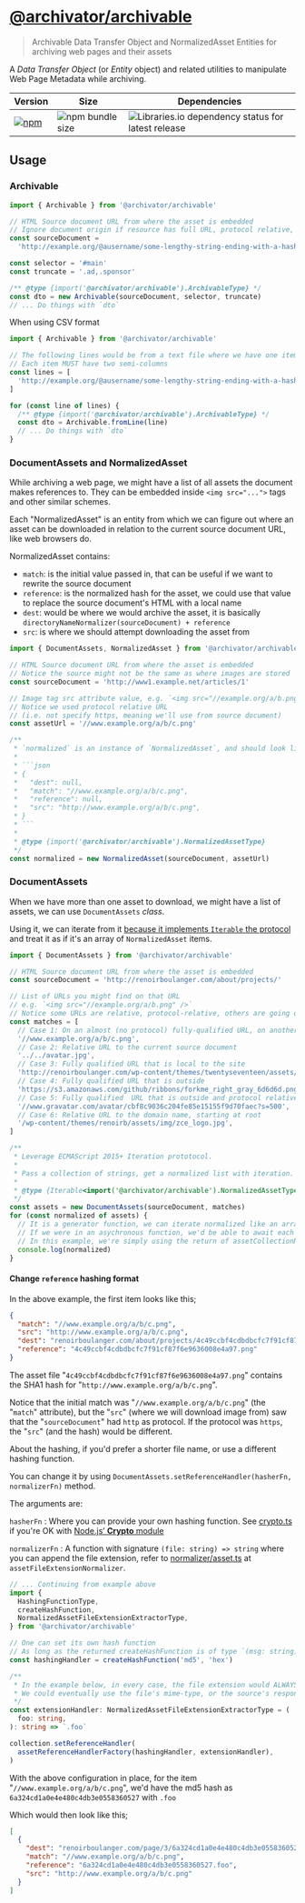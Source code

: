 # [@archivator/archivable][repo-url]

> Archivable Data Transfer Object and NormalizedAsset Entities for archiving web pages and their assets

A _Data Transfer Object_ (or _Entity_ object) and related utilities to manipulate Web Page Metadata while archiving.

[repo-url]: https://github.com/renoirb/archivator/blob/v3.x-dev/packages/archivable 'Archivable Data Transfer Object'
[npmjs-package-badge]: https://img.shields.io/npm/v/%40archivator%2Farchivable?style=flat-square&logo=appveyor&label=npm&logo=npm
[npmjs-package]: https://www.npmjs.com/package/%40archivator%2Farchivable
[bundlesize-badge]: https://img.shields.io/bundlephobia/min/%40archivator%2Farchivable?style=flat-square
[dependabot-badge]: https://img.shields.io/librariesio/release/npm/%40archivator%2Farchivable?style=flat-square&logo=appveyor&logo=dependabot

| Version                                                                                                                                                                        | Size                                                                                                     | Dependencies                                                                                                                                                                    |
| ------------------------------------------------------------------------------------------------------------------------------------------------------------------------------ | -------------------------------------------------------------------------------------------------------- | ------------------------------------------------------------------------------------------------------------------------------------------------------------------------------- |
| [![npm][npmjs-package-badge]][npmjs-package] | ![npm bundle size][bundlesize-badge] | ![Libraries.io dependency status for latest release][dependabot-badge] |

## Usage

### Archivable

```js
import { Archivable } from '@archivator/archivable'

// HTML Source document URL from where the asset is embedded
// Ignore document origin if resource has full URL, protocol relative, non TLS
const sourceDocument =
  'http://example.org/@ausername/some-lengthy-string-ending-with-a-hash-1a2d8a61510'

const selector = '#main'
const truncate = '.ad,.sponsor'

/** @type {import('@archivator/archivable').ArchivableType} */
const dto = new Archivable(sourceDocument, selector, truncate)
// ... Do things with `dto`
```

When using CSV format

```js
import { Archivable } from '@archivator/archivable'

// The following lines would be from a text file where we have one item per line
// Each item MUST have two semi-columns
const lines = [
  'http://example.org/@ausername/some-lengthy-string-ending-with-a-hash-1a2d8a61510;#main;.ad,.sponsor',
]

for (const line of lines) {
  /** @type {import('@archivator/archivable').ArchivableType} */
  const dto = Archivable.fromLine(line)
  // ... Do things with `dto`
}
```

### DocumentAssets and NormalizedAsset

While archiving a web page, we might have a list of all assets the document makes references to.
They can be embedded inside `<img src="...">` tags and other similar schemes.

Each "NormalizedAsset" is an entity from which we can figure out where an asset can be downloaded in relation
to the current source document URL, like web browsers do.

NormalizedAsset contains:

- `match`: is the initial value passed in, that can be useful if we want to rewrite the source document
- `reference`: is the normalized hash for the asset, we could use that value to replace the source document's HTML with a local name
- `dest`: would be where we would archive the asset, it is basically `directoryNameNormalizer(sourceDocument) + reference`
- `src`: is where we should attempt downloading the asset from

````ts
import { DocumentAssets, NormalizedAsset } from '@archivator/archivable'

// HTML Source document URL from where the asset is embedded
// Notice the source might not be the same as where images are stored
const sourceDocument = 'http://www1.example.net/articles/1'

// Image tag src attribute value, e.g. `<img src="//example.org/a/b.png" />`
// Notice we used protocol relative URL
// (i.e. not specify https, meaning we'll use from source document)
const assetUrl = '//www.example.org/a/b/c.png'

/**
 * `normalized` is an instance of `NormalizedAsset`, and should look like this
 *
 * ```json
 * {
 *   "dest": null,
 *   "match": "//www.example.org/a/b/c.png",
 *   "reference": null,
 *   "src": "http://www.example.org/a/b/c.png",
 * }
 * ```
 *
 * @type {import('@archivator/archivable').NormalizedAssetType}
 */
const normalized = new NormalizedAsset(sourceDocument, assetUrl)
````

### DocumentAssets

When we have more than one asset to download, we might have a list of assets, we can use `DocumentAssets` _class_.

Using it, we can iterate from it [because it implements `Iterable` the protocol][exploringjs--ch_sync-generators]
and treat it as if it's an array of `NormalizedAsset` items.

[exploringjs--ch_sync-generators]: https://exploringjs.com/impatient-js/ch_sync-generators.html '35 Synchronous generators (advanced)'

```js
import { DocumentAssets } from '@archivator/archivable'

// HTML Source document URL from where the asset is embedded
const sourceDocument = 'http://renoirboulanger.com/about/projects/'

// List of URLs you might find on that URL
// e.g. `<img src="//example.org/a/b.png" />`
// Notice some URLs are relative, protocol-relative, others are going on another domain
const matches = [
  // Case 1: On an almost (no protocol) fully-qualified URL, on another domain
  '//www.example.org/a/b/c.png',
  // Case 2: Relative URL to the current source document
  '../../avatar.jpg',
  // Case 3: Fully qualified URL that is local to the site
  'http://renoirboulanger.com/wp-content/themes/twentyseventeen/assets/images/header.jpg',
  // Case 4: Fully qualified URL that is outside
  'https://s3.amazonaws.com/github/ribbons/forkme_right_gray_6d6d6d.png',
  // Case 5: Fully qualified  URL that is outside and protocol relative
  '//www.gravatar.com/avatar/cbf8c9036c204fe85e15155f9d70faec?s=500',
  // Case 6: Relative URL to the domain name, starting at root
  '/wp-content/themes/renoirb/assets/img/zce_logo.jpg',
]

/**
 * Leverage ECMAScript 2015+ Iteration prototocol.
 *
 * Pass a collection of strings, get a normalized list with iteration.
 *
 * @type {Iterable<import('@archivator/archivable').NormalizedAssetType>}
 */
const assets = new DocumentAssets(sourceDocument, matches)
for (const normalized of assets) {
  // It is a generator function, we can iterate normalized like an array.
  // If we were in an asychronous function, we'd be able to await each step.
  // In this example, we're simply using the return of assetCollectionNormalizer like we would with an array.
  console.log(normalized)
}
```

#### Change `reference` hashing format

In the above example, the first item looks like this;

```json
{
  "match": "//www.example.org/a/b/c.png",
  "src": "http://www.example.org/a/b/c.png",
  "dest": "renoirboulanger.com/about/projects/4c49ccbf4cdbdbcfc7f91cf87f6e9636008e4a97.png",
  "reference": "4c49ccbf4cdbdbcfc7f91cf87f6e9636008e4a97.png"
}
```

The asset file "`4c49ccbf4cdbdbcfc7f91cf87f6e9636008e4a97.png`" contains the SHA1 hash for "`http://www.example.org/a/b/c.png`".

Notice that the initial match was "`//www.example.org/a/b/c.png`" (the "`match`" attribute), but the "`src`" (where we will download image from) saw that the "`sourceDocument`" had `http` as protocol. If the protocol was `https`, the "`src`" (and the hash) would be different.

About the hashing, if you'd prefer a shorter file name, or use a different hashing function.

You can change it by using `DocumentAssets.setReferenceHandler(hasherFn, normalizerFn)` method.

The arguments are:

`hasherFn`
: Where you can provide your own hashing function. See [crypto.ts](https://github.com/renoirb/archivator/blob/v3.x-dev/packages/archivable/src/crypto.ts) if you're OK with [Node.js’ **Crypto** module](https://nodejs.org/api/crypto.html#crypto_crypto_createhash_algorithm_options)

`normalizerFn`
: A function with signature `(file: string) => string` where you can append the file extension, refer to [normalizer/asset.ts](https://github.com/renoirb/archivator/blob/v3.x-dev/packages/archivable/src/normalizer/asset.ts) at `assetFileExtensionNormalizer`.

```ts
// ... Continuing from example above
import {
  HashingFunctionType,
  createHashFunction,
  NormalizedAssetFileExtensionExtractorType,
} from '@archivator/archivable'

// One can set its own hash function
// As long as the returned createHashFunction is of type `(msg: string) => string`
const hashingHandler = createHashFunction('md5', 'hex')

/**
 * In the example below, in every case, the file extension would ALWAYS be ".foo".
 * We could eventually use the file's mime-type, or the source's response headers. #TODO
 */
const extensionHandler: NormalizedAssetFileExtensionExtractorType = (
  foo: string,
): string => `.foo`

collection.setReferenceHandler(
  assetReferenceHandlerFactory(hashingHandler, extensionHandler),
)
```

With the above configuration in place, for the item "`//www.example.org/a/b/c.png`",
we'd have the md5 hash as `6a324cd1a0e4e480c4db3e0558360527` with `.foo`

Which would then look like this;

```json
[
  {
    "dest": "renoirboulanger.com/page/3/6a324cd1a0e4e480c4db3e0558360527.foo",
    "match": "//www.example.org/a/b/c.png",
    "reference": "6a324cd1a0e4e480c4db3e0558360527.foo",
    "src": "http://www.example.org/a/b/c.png"
  }
]
```
